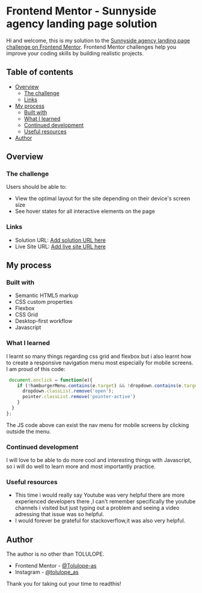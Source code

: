 # Frontend Mentor - Sunnyside agency landing page solution

Hi and welcome, this is my solution to the [Sunnyside agency landing page challenge on Frontend Mentor](https://www.frontendmentor.io/challenges/sunnyside-agency-landing-page-7yVs3B6ef). Frontend Mentor challenges help you improve your coding skills by building realistic projects.

## Table of contents

- [Overview](#overview)
  - [The challenge](#the-challenge)
  - [Links](#links)
- [My process](#my-process)
  - [Built with](#built-with)
  - [What I learned](#what-i-learned)
  - [Continued development](#continued-development)
  - [Useful resources](#useful-resources)
- [Author](#author)




## Overview

### The challenge

Users should be able to:

- View the optimal layout for the site depending on their device's screen size
- See hover states for all interactive elements on the page


### Links

- Solution URL: [Add solution URL here](https://your-solution-url.com)
- Live Site URL: [Add live site URL here](https://your-live-site-url.com)

## My process

### Built with

- Semantic HTML5 markup
- CSS custom properties
- Flexbox
- CSS Grid
- Desktop-first workflow
- Javascript



### What I learned

I learnt so many things regarding css grid and flexbox but i also learnt how to create a responsive navigation menu most especially for mobile screens.
I am proud of this code:


```js
 document.onclick = function(e){
    if (!hamburgerMenu.contains(e.target) && !dropdown.contains(e.target) ) {
      dropdown.classList.remove('open');
      pointer.classList.remove('pointer-active')
    }
  }
};
```
The JS code above can exist the nav menu for mobile screens by clicking outside the menu.

### Continued development
I will love to be able to do more cool and interesting things with Javascript, so i will do well to learn more and most importantly practice.

### Useful resources
- This time i would really say Youtube was very helpful there are more experienced developers there ,I can't remember specifically the youtube channels i visited but just typing out a problem and seeing a video adressing that issue was so helpful.
- I would forever be grateful for stackoverflow,it was also very helpful.


## Author
The author is no other than TOLULOPE.
- Frontend Mentor - [@Tolulope-as](https://www.frontendmentor.io/profile/Tolulope-as)
- Instagram - [@tolulope_as](https://www.instagram.com/tolulope_as)

Thank you for taking out your time to readthis!
